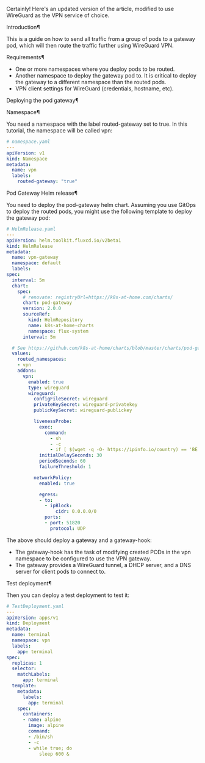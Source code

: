 Certainly! Here's an updated version of the article, modified to use WireGuard as the VPN service of choice.

Introduction¶

This is a guide on how to send all traffic from a group of pods to a gateway pod, which will then route the traffic further using WireGuard VPN.

Requirements¶

- One or more namespaces where you deploy pods to be routed.
- Another namespace to deploy the gateway pod to. It is critical to deploy the gateway to a different namespace than the routed pods.
- VPN client settings for WireGuard (credentials, hostname, etc).

Deploying the pod gateway¶

Namespace¶

You need a namespace with the label routed-gateway set to true. In this tutorial, the namespace will be called vpn:

```yaml
# namespace.yaml
---
apiVersion: v1
kind: Namespace
metadata:
  name: vpn
  labels:
    routed-gateway: "true"
```

Pod Gateway Helm release¶

You need to deploy the pod-gateway helm chart. Assuming you use GitOps to deploy the routed pods, you might use the following template to deploy the gateway pod:

```yaml
# HelmRelease.yaml
---
apiVersion: helm.toolkit.fluxcd.io/v2beta1
kind: HelmRelease
metadata:
  name: vpn-gateway
  namespace: default
  labels:
spec:
  interval: 5m
  chart:
    spec:
      # renovate: registryUrl=https://k8s-at-home.com/charts/
      chart: pod-gateway
      version: 2.0.0
      sourceRef:
        kind: HelmRepository
        name: k8s-at-home-charts
        namespace: flux-system
      interval: 5m

  # See https://github.com/k8s-at-home/charts/blob/master/charts/pod-gateway/values.yaml
  values:
    routed_namespaces:
    - vpn
    addons:
      vpn:
        enabled: true
        type: wireguard
        wireguard:
          configFileSecret: wireguard
          privateKeySecret: wireguard-privatekey
          publicKeySecret: wireguard-publickey

          livenessProbe:
            exec:
              command:
                - sh
                - -c
                - if [ $(wget -q -O- https://ipinfo.io/country) == 'BE' ]; then exit 0; else exit $?; fi
            initialDelaySeconds: 30
            periodSeconds: 60
            failureThreshold: 1

          networkPolicy:
            enabled: true

            egress:
            - to:
              - ipBlock:
                  cidr: 0.0.0.0/0
              ports:
              - port: 51820
                protocol: UDP
```

The above should deploy a gateway and a gateway-hook:

- The gateway-hook has the task of modifying created PODs in the vpn namespace to be configured to use the VPN gateway.
- The gateway provides a WireGuard tunnel, a DHCP server, and a DNS server for client pods to connect to.

Test deployment¶

Then you can deploy a test deployment to test it:

```yaml
# TestDeployment.yaml
---
apiVersion: apps/v1
kind: Deployment
metadata:
  name: terminal
  namespace: vpn
  labels:
    app: terminal
spec:
  replicas: 1
  selector:
    matchLabels:
      app: terminal
  template:
    metadata:
      labels:
        app: terminal
    spec:
      containers:
      - name: alpine
        image: alpine
        command:
        - /bin/sh
        - -c
        - while true; do
            sleep 600 &
           
